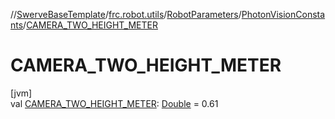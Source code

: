 //[SwerveBaseTemplate](../../../../index.md)/[frc.robot.utils](../../index.md)/[RobotParameters](../index.md)/[PhotonVisionConstants](index.md)/[CAMERA_TWO_HEIGHT_METER](-c-a-m-e-r-a_-t-w-o_-h-e-i-g-h-t_-m-e-t-e-r.md)

# CAMERA_TWO_HEIGHT_METER

[jvm]\
val [CAMERA_TWO_HEIGHT_METER](-c-a-m-e-r-a_-t-w-o_-h-e-i-g-h-t_-m-e-t-e-r.md): [Double](https://kotlinlang.org/api/latest/jvm/stdlib/kotlin/-double/index.html) = 0.61
